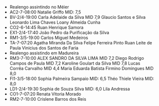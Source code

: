 - Realengo assintindo no Méier
- AC2-7-08:00
  Natalie Griffo MID: 7,5
- BV-2/4-19:00
  Carla Adelaide da Silva MID 7,9
  Glaucio Santos e Silva
  Leonardo Lima Chaves
  Loany Almeida Cunha
- CO2-6-14:45
  Ruan Henrique Samora
- EX1-2/4-17:40
  João Pedro da Purificação da Silva
- RM1-3/5-19:00
  Carlos Miguel Medeiros
- TA-7-07:20
  Agatha Miranda Da Silva
  Felipe Ferreira Pinto
  Ruan Leite de Paula
  Vinicius dos Santos de Faria
- Realengo assistindo em Madureira
- RM3-7-10:00
  ALEX SANDRO DA SILVA LIMA MID 7,2
  Diego Rodrigo Campos de Paula MID 7,2
  Karoline Goulart da Silva MID 7,8
  Lucas Corrêa Carvalho MID 4,4
  Maria Eduarda Batista Firmino Domingues MID 8,0
- FI1-3/5-18:00
  Sophia Palmeira Sampaio MID: 6,5
  Théo Thiele Vieira MID: 8,0
- LD1-2/4-19:30
  Sophia de Souza Silva MID: 6,0
  Lila Andressa
- CO1-7-07:20
  Renata Vitoria Morado
- RM2-7-10:00
  Crislene Barros dos Reis